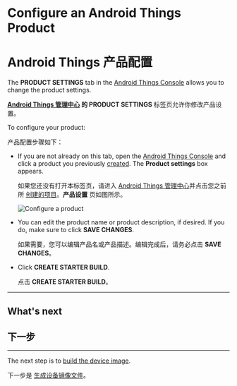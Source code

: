 # Configure an Android Things Product

# Android Things 产品配置

The **PRODUCT SETTINGS** tab in the [Android Things Console](https://partner.android.com/things/console) allows you to change the product settings.

**[Android Things 管理中心](https://partner.android.com/things/console) 的 PRODUCT SETTINGS** 标签页允许你修改产品设置。

To configure your product:

产品配置步骤如下：

* 	If you are not already on this tab, open the [Android Things Console](https://partner.android.com/things/console) and click a product you previously [created](https://developer.android.google.cn/things/console/create.html). The **Product settings** box appears.

	如果您还没有打开本标签页，请进入 [Android Things 管理中心](https://partner.android.com/things/console)并点击您之前所 [创建的项目](https://developer.android.google.cn/things/console/create.html)。**产品设置** 页如图所示。

    ![Configure a product](https://developer.android.google.cn/things/images/console/configure.png)

* 	You can edit the product name or product description, if desired. If you do, make sure to click **SAVE CHANGES**.

	如果需要，您可以编辑产品名或产品描述。编辑完成后，请务必点击 **SAVE CHANGES**。

* 	Click **CREATE STARTER BUILD**.

	点击 **CREATE STARTER BUILD**。

***


## What's next

## 下一步

* * *

The next step is to [build the device image](https://developer.android.google.cn/things/console/build.html).

下一步是 [生成设备镜像文件](https://developer.android.google.cn/things/console/build.html)。
